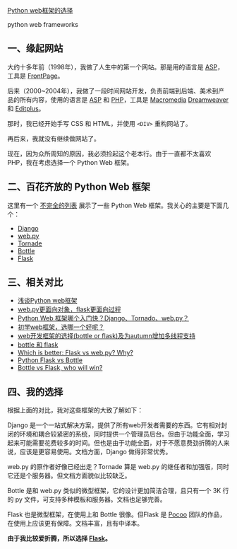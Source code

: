 [Python web框架的选择](http://zengrong.net/post/2172.htm)

python web frameworks

## 一、缘起网站

大约十多年前（1998年），我做了人生中的第一个网站。那是用的语言是 [ASP][2]，工具是 [FrontPage][3]。

后来（2000~2004年），我做了一段时间网站开发，负责前端到后端、美术到产品的所有内容，使用的语言是 [ASP][2] 和 [PHP][4]，工具是 [Macromedia][6] [Dreamweaver][5] 和 [Editplus][7]。

那时，我已经开始手写 CSS 和 HTML，并使用 `<DIV>` 重构网站了。

再后来，我就没有继续做网站了。

现在，因为众所周知的原因，我必须捡起这个老本行。由于一直都不太喜欢 PHP，我在考虑选择一个 Python Web 框架。<!--more-->

## 二、百花齐放的 Python Web 框架

这里有一个 [不完全的列表][8] 展示了一些 Python Web 框架。我关心的主要是下面几个：

* [Django][31]
* [web.py][34]
* [Tornade][33]
* [Bottle][35]
* [Flask][32]

## 三、相关对比

* [浅谈Python web框架][1]
* [web.py更面向对象，flask更面向过程][10]
* [Python Web 框架哪个入门快？Django、Tornado、web.py？][11]
* [初学web框架，选哪一个好呢？][12]
* [web开发框架的选择(bottle or flask)及为autumn增加多线程支持][13]
* [bottle 和 flask][15]
* [Which is better: Flask vs web.py? Why?][9]
* [Python Flask vs Bottle][14]
* [Bottle vs Flask, who will win?][16]

## 四、我的选择

根据上面的对比，我对这些框架的大致了解如下：

Django 是一个一站式解决方案，提供了所有web开发者需要的东西。它有相对封闭的环境和耦合较紧密的系统，同时提供一个管理员后台。但由于功能全面，学习起来可能需要花费较多的时间。但也是由于功能全面，对于不愿意费劲折腾的人来说，应该是更容易使用。文档方面，Django 做得非常优秀。

web.py 的原作者好像已经出走？Tornade 算是 web.py 的继任者和加强版，同时它还是个服务器。但文档方面貌似比较缺乏。

Bottle 是和 web.py 类似的微型框架，它的设计更加简洁合理，且只有一个 3K 行的 py 文件，可支持多种模板和服务器。文档也足够完善。

Flask 也是微型框架，在使用上和 Bottle 很像。但Flask 是 [Pocoo][17] 团队的作品，在使用上应该更有保障。文档丰富，且有中译本。

**由于我比较爱折腾，所以选择 [Flask][32]。**

[1]: http://feilong.me/2011/01/talk-about-python-web-framework
[2]: http://zh.wikipedia.org/wiki/Active_Server_Pages
[3]: http://zh.wikipedia.org/wiki/Microsoft_FrontPage
[4]: http://zh.wikipedia.org/wiki/PHP
[5]: http://zh.wikipedia.org/wiki/Adobe_Dreamweaver
[6]: http://zh.wikipedia.org/wiki/Macromedia
[7]: http://www.editplus.com/
[8]: wiki.python.org/moin/WebFrameworks
[9]: http://www.quora.com/Which-is-better-Flask-vs-web-py-Why
[10]: http://www.douban.com/group/topic/12998784/
[11]: http://www.oschina.net/question/730461_110905
[12]: http://www.v2ex.com/t/13137
[13]: http://www.vimer.cn/2012/02/web%E5%BC%80%E5%8F%91%E6%A1%86%E6%9E%B6%E7%9A%84%E9%80%89%E6%8B%A9bottle-or-flask%E5%8F%8A%E4%B8%BAautumn%E5%A2%9E%E5%8A%A0%E5%A4%9A%E7%BA%BF%E7%A8%8B%E6%94%AF%E6%8C%81.html
[14]: http://stackoverflow.com/questions/4941145/python-flask-vs-bottle
[15]: http://www.douban.com/group/topic/28666723/
[16]: https://news.ycombinator.com/item?id=4027351
[17]: http://www.pocoo.org/

[31]: http://www.djangoproject.com
[32]: http://flask.pocoo.org/
[33]: http://www.tornadoweb.org
[34]: http://webpy.org/
[35]: http://bottlepy.org
